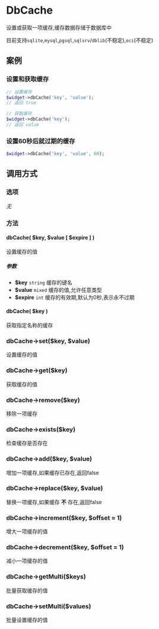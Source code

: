 DbCache
=======

设置或获取一项缓存,缓存数据存储于数据库中

目前支持`sqlite`,`mysql`,`pgsql`,`sqlsrv`/`dblib`(不稳定),`oci`(不稳定)

案例
----

### 设置和获取缓存
```php
// 设置缓存
$widget->dbCache('key', 'value');
// 返回 true

// 获取缓存
$widget->dbCache('key');
// 返回 value
```

### 设置60秒后就过期的缓存
```php
$widget->dbCache('key', 'value', 60);
```

调用方式
-------

### 选项

*无*

### 方法

#### dbCache( $key, $value [ $expire ] )
设置缓存的值
##### 参数
* **$key** `string` 缓存的键名
* **$value** `mixed` 缓存的值,允许任意类型
* **$expire** `int` 缓存的有效期,默认为0秒,表示永不过期

#### dbCache( $key )
获取指定名称的缓存

### dbCache->set($key, $value)
设置缓存的值

### dbCache->get($key)
获取缓存的值

### dbCache->remove($key)
移除一项缓存

### dbCache->exists($key)
检查缓存是否存在

### dbCache->add($key, $value)
增加一项缓存,如果缓存已存在,返回false

### dbCache->replace($key, $value)
替换一项缓存,如果缓存 **不** 存在,返回false

### dbCache->increment($key, $offset = 1)
增大一项缓存的值

### dbCache->decrement($key, $offset = 1)
减小一项缓存的值

### dbCache->getMulti($keys)
批量获取缓存的值

### dbCache->setMulti($values)
批量设置缓存的值